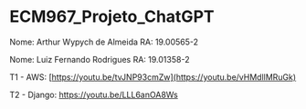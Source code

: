 # ECM967_Projeto_ChatGPT

Nome: Arthur Wypych de Almeida     RA: 19.00565-2

Nome: Luiz Fernando Rodrigues      RA: 19.01358-2

T1 - AWS: [https://youtu.be/tvJNP93cmZw](https://youtu.be/vHMdllMRuGk)

T2 - Django: https://youtu.be/LLL6anOA8Ws
